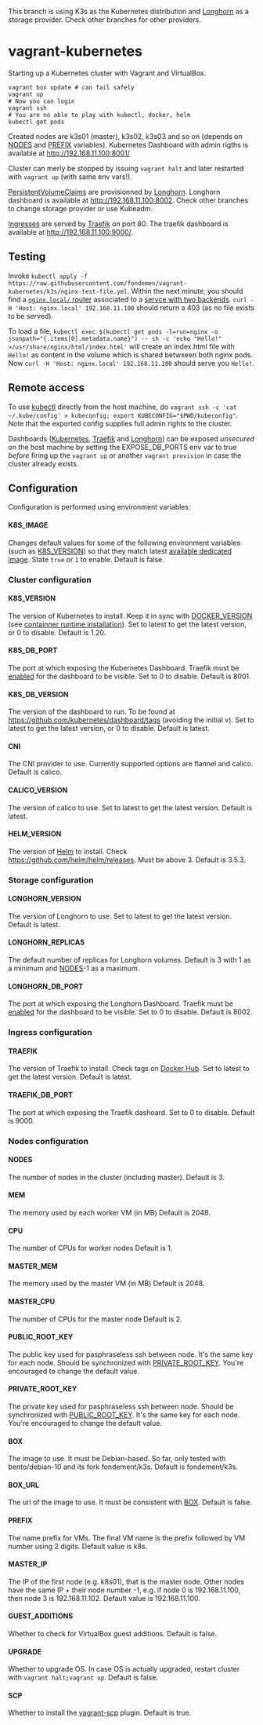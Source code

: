 This branch is using K3s as the Kubernetes distribution and [Longhorn](https://longhorn.io/) as a storage provider.
Check other branches for other providers.

# vagrant-kubernetes
Starting up a Kubernetes cluster with Vagrant and VirtualBox.

```
vagrant box update # can fail safely
vagrant up
# Now you can login
vagrant ssh
# You are no able to play with kubectl, docker, helm
kubectl get pods
```

Created nodes are k3s01 (master), k3s02, k3s03 and so on (depends on [NODES](#nodes) and [PREFIX](#prefix) variables). Kubernetes Dashboard with admin rigths is available at http://192.168.11.100:8001/

Cluster can merly be stopped by issuing `vagrant halt` and later restarted with `vagrant up` (with same env vars!).

[PersistentVolumeClaims](https://kubernetes.io/docs/concepts/storage/persistent-volumes/#persistentvolumeclaims) are provisionned by [Longhorn](https://longhorn.io/). Longhorn dashboard is available at http://192.168.11.100:8002. Check other branches to change storage provider or use Kubeadm.

[Ingresses](https://kubernetes.io/docs/concepts/services-networking/ingress/) are served by [Traefik](https://docs.traefik.io/providers/kubernetes-ingress/) on port 80. The traefik dashboard is available at http://192.168.11.100:9000/.

## Testing

Invoke `kubectl apply -f https://raw.githubusercontent.com/fondemen/vagrant-kubernetes/k3s/nginx-test-file.yml`. Within the next minute, you should find a [`nginx.local/` router](http://192.168.11.100/dashboard/#/http/routers/nginx-ingress-default-nginx-local@kubernetes) associated to a [servce with two backends](http://192.168.11.100/dashboard/#/http/services/default-nginx-service-80@kubernetes). `curl -H 'Host: nginx.local' 192.168.11.100` should return a 403 (as no file exists to be served).

To load a file, `kubectl exec $(kubectl get pods -l=run=nginx -o jsonpath="{.items[0].metadata.name}") -- sh -c 'echo "Hello!" >/usr/share/nginx/html/index.html'` will create an index.html file with `Hello!` as content in the volume which is shared betwxeen both nginx pods. Now `curl -H 'Host: nginx.local' 192.168.11.100` should serve you `Hello!`.

## Remote access

To use [kubectl](https://kubernetes.io/fr/docs/reference/kubectl/overview/) directly from the host machine, do `vagrant ssh -c 'cat ~/.kube/config' > kubeconfig; export KUBECONFIG="$PWD/kubeconfig"`. Note that the exported config supplies full admin rights to the cluster.

Dashboards ([Kubernetes](#k8s_db_port), [Traefik](#traefik_db_port) and [Longhorn](#longhorn_db_port)) can be exposed *unsecured* on the host machine by setting the EXPOSE_DB_PORTS env var to true *before* firing up the `vagrant up` or another `vagrant provision` in case the cluster already exists.

## Configuration

Configuration is performed using environment variables:

#### K8S_IMAGE
Changes default values for some of the following environment variables (such as [K8S_VERSION](#k8s_version)) so that they match latest [available dedicated image](https://app.vagrantup.com/fondement/boxes/k3s). State `true` or `1` to enable.
Default is false.

### Cluster configuration

#### K8S_VERSION
The version of Kubernetes to install. Keep it in sync with [DOCKER_VERSION](#docker_version) (see [containner runtime installation](https://kubernetes.io/docs/setup/production-environment/container-runtimes/#docker)). Set to latest to get the latest version, or 0 to disable.
Default is 1.20.

#### K8S_DB_PORT
The port at which exposing the Kubernetes Dashboard. Traefik must be [enabled](#traefik) for the dashboard to be visible. Set to 0 to disable.
Default is 8001.

#### K8S_DB_VERSION
The version of the dashboard to run. To be found at https://github.com/kubernetes/dashboard/tags (avoiding the initial v). Set to latest to get the latest version, or 0 to disable.
Default is latest.

#### CNI
The CNI provider to use. Currently supported options are flannel and calico.
Default is calico.

#### CALICO_VERSION
The version of calico to use. Set to latest to get the latest version.
Default is latest.

#### HELM_VERSION
The version of [Helm](https://helm.sh/) to install. Check https://github.com/helm/helm/releases. Must be above 3.
Default is 3.5.3.

### Storage configuration

#### LONGHORN_VERSION
The version of Longhorn to use. Set to latest to get the latest version.
Default is latest.

#### LONGHORN_REPLICAS
The default number of replicas for Longhorn volumes.
Default is 3 with 1 as a minimum and [NODES](#nodes)-1 as a maximum.

#### LONGHORN_DB_PORT
The port at which exposing the Longhorn Dashboard. Traefik must be [enabled](#traefik) for the dashboard to be visible. Set to 0 to disable.
Default is 8002.

### Ingress configuration

#### TRAEFIK
The version of Traefik to install. Check tags on [Docker Hub](https://hub.docker.com/_/traefik). Set to latest to get the latest version.
Default is latest.

#### TRAEFIK_DB_PORT
The port at which exposing the Traefik dashoard. Set to 0 to disable.
Default is 9000.

### Nodes configuration

#### NODES
The number of nodes in the cluster (including master).
Default is 3.

#### MEM
The memory used by each worker VM (in MB)
Default is 2048.

#### CPU
The number of CPUs for worker nodes
Default is 1.

#### MASTER_MEM
The memory used by the master VM (in MB)
Default is 2048.

#### MASTER_CPU
The number of CPUs for the master node
Default is 2.

#### PUBLIC_ROOT_KEY
The public key used for pasphraseless ssh between node. It's the same key for each node. Should be synchronized with [PRIVATE_ROOT_KEY](#private_root_key). You're encouraged to change the default value.

#### PRIVATE_ROOT_KEY
The private key used for pasphraseless ssh between node. Should be synchronized with [PUBLIC_ROOT_KEY](#public_root_key). It's the same key for each node. You're encouraged to change the default value.

#### BOX
The image to use. It must be Debian-based. So far, only tested with bento/debian-10 and its fork fondement/k3s.
Default is fondement/k3s.

#### BOX_URL
The url of the image to use. It must be consistent with [BOX](#box).
Default is false.

#### PREFIX
The name prefix for VMs. The final VM name is the prefix followed by VM number using 2 digits.
Default value is k8s.

#### MASTER_IP
The IP of the first node (e.g. k8s01), that is the master node. Other nodes have the same IP + their node number -1, e.g. if node 0 is 192.168.11.100, then node 3 is 192.168.11.102.
Default value is 192.168.11.100.

#### GUEST_ADDITIONS
Whether to check for VirtualBox guest additions.
Default is false.

#### UPGRADE
Whether to upgrade OS. In case OS is actually upgraded, restart cluster with `vagrant halt;vagrant up`.
Default is false.

#### SCP
Whether to install the [vagrant-scp](https://github.com/invernizzi/vagrant-scp) plugin.
Default is true.
